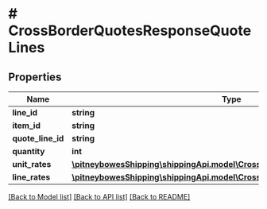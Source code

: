 # # CrossBorderQuotesResponseQuoteLines

## Properties

Name | Type | Description | Notes
------------ | ------------- | ------------- | -------------
**line_id** | **string** |  | [optional] 
**item_id** | **string** |  | [optional] 
**quote_line_id** | **string** |  | [optional] 
**quantity** | **int** |  | [optional] 
**unit_rates** | [**\pitneybowesShipping\shippingApi.model\CrossBorderQuotesResponseUnitRates**](CrossBorderQuotesResponseUnitRates.md) |  | [optional] 
**line_rates** | [**\pitneybowesShipping\shippingApi.model\CrossBorderQuotesResponseLineRates**](CrossBorderQuotesResponseLineRates.md) |  | [optional] 

[[Back to Model list]](../../README.md#documentation-for-models) [[Back to API list]](../../README.md#documentation-for-api-endpoints) [[Back to README]](../../README.md)


